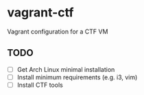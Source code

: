 # vagrant-ctf
Vagrant configuration for a CTF VM

## TODO

- [ ] Get Arch Linux minimal installation
- [ ] Install minimum requirements (e.g. i3, vim)
- [ ] Install CTF tools
